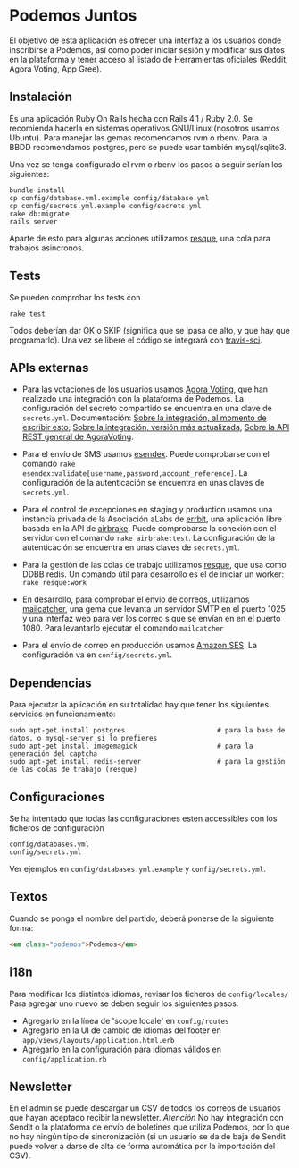 Podemos Juntos
============================================

El objetivo de esta aplicación es ofrecer una interfaz a los usuarios donde inscribirse a Podemos, 
así como poder iniciar sesión y modificar sus datos en la plataforma y tener acceso al listado de 
Herramientas oficiales (Reddit, Agora Voting, App Gree).

Instalación 
-----------

Es una aplicación Ruby On Rails hecha con Rails 4.1 / Ruby 2.0.
Se recomienda hacerla en sistemas operativos GNU/Linux (nosotros usamos Ubuntu).
Para manejar las gemas recomendamos rvm o rbenv.
Para la BBDD recomendamos postgres, pero se puede usar también mysql/sqlite3. 

Una vez se tenga configurado el rvm o rbenv los pasos a seguir serían los siguientes:

```
bundle install
cp config/database.yml.example config/database.yml 
cp config/secrets.yml.example config/secrets.yml 
rake db:migrate
rails server 
```

Aparte de esto para algunas acciones utilizamos [resque](), una cola para trabajos asincronos. 

Tests
-----

Se pueden comprobar los tests con 

```
rake test
```

Todos deberían dar OK o SKIP (significa que se ipasa de alto, y que hay que programarlo). Una vez se libere el código se integrará con [travis-sci](http://travis-ci.org/).

APIs externas
-------------

* Para las votaciones de los usuarios usamos [Agora Voting](https://agoravoting.com/), que han realizado una integración con la plataforma de Podemos. La configuración del secreto compartido se encuentra en una clave de `secrets.yml`. Documentación: [Sobre la integración, al momento de escribir esto](https://github.com/agoravoting/agora-core-view/blob/9dfbbf5252b2eb119463d2dcaa2c01391b232653/INTEGRATION.md), [Sobre la integración, versión más actualizada](https://github.com/agoravoting/agora-core-view/blob/master/INTEGRATION.md), [Sobre la API REST general de AgoraVoting](https://agora-ciudadana.readthedocs.org/).

* Para el envío de SMS usamos [esendex](http://esendex.es/). Puede comprobarse con el comando `rake esendex:validate[username,password,account_reference]`. La configuración de la autenticación se encuentra en unas claves de `secrets.yml`.

* Para el control de excepciones en staging y production usamos una instancia privada de la Asociación aLabs de [errbit](https://github.com/errbit/errbit), una aplicación libre basada en la API de [airbrake](https://airbrake.io/). Puede comprobarse la conexión con el servidor con el comando `rake airbrake:test`. La configuración de la autenticación se encuentra en unas claves de `secrets.yml`.

* Para la gestión de las colas de trabajo utilizamos [resque](https://github.com/resque/resque/), que usa como DDBB redis. Un comando útil para desarrollo es el de iniciar un worker: `rake resque:work` 

* En desarrollo, para comprobar el envio de correos, utilizamos [mailcatcher](http://mailcatcher.me/), una gema que levanta un servidor SMTP en el puerto 1025 y una interfaz web para ver los correo s que se envían en en el puerto 1080. Para levantarlo ejecutar el comando `mailcatcher`

* Para el envío de correo en producción usamos [Amazon SES](http://aws.amazon.com/es/ses/). La configuración va en `config/secrets.yml`.

Dependencias
------------

Para ejecutar la aplicación en su totalidad hay que tener los siguientes servicios en funcionamiento: 

```
sudo apt-get install postgres                       # para la base de datos, o mysql-server si lo prefieres
sudo apt-get install imagemagick                    # para la generación del captcha
sudo apt-get install redis-server                   # para la gestión de las colas de trabajo (resque)
```

Configuraciones
---------------

Se ha intentado que todas las configuraciones esten accessibles con los ficheros de configuración

```
config/databases.yml
config/secrets.yml
```

Ver ejemplos en `config/databases.yml.example` y `config/secrets.yml`.

Textos
------

Cuando se ponga el nombre del partido, deberá ponerse de la siguiente forma:

```html
<em class="podemos">Podemos</em>
```

i18n
----

Para modificar los distintos idiomas, revisar los ficheros de `config/locales/` 
Para agregar uno nuevo se deben seguir los siguientes pasos: 
* Agregarlo en la línea de 'scope locale' en `config/routes` 
* Agregarlo en la UI de cambio de idiomas del footer en `app/views/layouts/application.html.erb`
* Agregarlo en la configuración para idiomas válidos en `config/application.rb`

Newsletter
----------

En el admin se puede descargar un CSV de todos los correos de usuarios que hayan aceptado recibir la newsletter. *Atención* No hay integración con Sendit o la plataforma de envío de boletines que utiliza Podemos, por lo que no hay ningún tipo de sincronización (si un usuario se da de baja de Sendit puede volver a darse de alta de forma automática por la importación del CSV).
